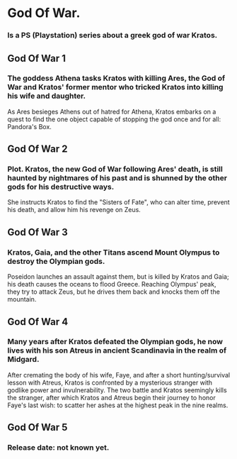 # God Of War.
### Is a PS (Playstation) series about a greek god of war Kratos.

## God Of War 1
### The goddess Athena tasks Kratos with killing Ares, the God of War and Kratos' former mentor who tricked Kratos into killing his wife and daughter. 
As Ares besieges Athens out of hatred for Athena, Kratos embarks on a quest to find the one object capable of stopping the god once and for all: 
Pandora's Box.

## God Of War 2
### Plot. Kratos, the new God of War following Ares' death, is still haunted by nightmares of his past and is shunned by the other gods for his destructive ways.
She instructs Kratos to find the "Sisters of Fate", who can alter time, prevent his death, and allow him his revenge on Zeus.

## God Of War 3
### Kratos, Gaia, and the other Titans ascend Mount Olympus to destroy the Olympian gods. 
Poseidon launches an assault against them, but is killed by Kratos and Gaia; his death causes the oceans to flood Greece.
Reaching Olympus' peak, they try to attack Zeus, but he drives them back and knocks them off the mountain.

## God Of War 4
### Many years after Kratos defeated the Olympian gods, he now lives with his son Atreus in ancient Scandinavia in the realm of Midgard. 
After cremating the body of his wife, Faye, and after a short hunting/survival lesson with Atreus, 
Kratos is confronted by a mysterious stranger with godlike power and invulnerability. 
The two battle and Kratos seemingly kills the stranger, after which Kratos and Atreus begin their journey to honor Faye's last wish: 
to scatter her ashes at the highest peak in the nine realms.

## God Of War 5
### Release date: not known yet.